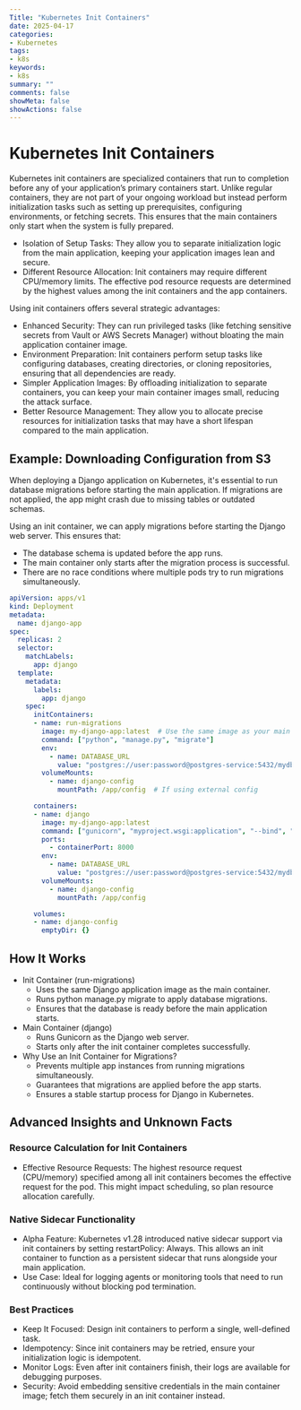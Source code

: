 ```yaml
---
Title: "Kubernetes Init Containers"
date: 2025-04-17
categories:
- Kubernetes 
tags:
- k8s
keywords:
- k8s
summary: ""
comments: false
showMeta: false
showActions: false
---
```


# Kubernetes Init Containers

Kubernetes init containers are specialized containers that run to completion before any of your application’s primary containers start. Unlike regular containers, they are not part of your ongoing workload but instead perform initialization tasks such as setting up prerequisites, configuring environments, or fetching secrets. This ensures that the main containers only start when the system is fully prepared.

- Isolation of Setup Tasks: They allow you to separate initialization logic from the main application, keeping your application images lean and secure.
- Different Resource Allocation: Init containers may require different CPU/memory limits. The effective pod resource requests are determined by the highest values among the init containers and the app containers.

Using init containers offers several strategic advantages:

- Enhanced Security: They can run privileged tasks (like fetching sensitive secrets from Vault or AWS Secrets Manager) without bloating the main application container image.
- Environment Preparation: Init containers perform setup tasks like configuring databases, creating directories, or cloning repositories, ensuring that all dependencies are ready.
- Simpler Application Images: By offloading initialization to separate containers, you can keep your main container images small, reducing the attack surface.
- Better Resource Management: They allow you to allocate precise resources for initialization tasks that may have a short lifespan compared to the main application.

## Example: Downloading Configuration from S3

When deploying a Django application on Kubernetes, it's essential to run database migrations before starting the main application. If migrations are not applied, the app might crash due to missing tables or outdated schemas.

Using an init container, we can apply migrations before starting the Django web server. This ensures that:

- The database schema is updated before the app runs.
- The main container only starts after the migration process is successful.
- There are no race conditions where multiple pods try to run migrations simultaneously.

```yaml
apiVersion: apps/v1
kind: Deployment
metadata:
  name: django-app
spec:
  replicas: 2
  selector:
    matchLabels:
      app: django
  template:
    metadata:
      labels:
        app: django
    spec:
      initContainers:
      - name: run-migrations
        image: my-django-app:latest  # Use the same image as your main app
        command: ["python", "manage.py", "migrate"]
        env:
          - name: DATABASE_URL
            value: "postgres://user:password@postgres-service:5432/mydb"
        volumeMounts:
          - name: django-config
            mountPath: /app/config  # If using external config

      containers:
      - name: django
        image: my-django-app:latest
        command: ["gunicorn", "myproject.wsgi:application", "--bind", "0.0.0.0:8000"]
        ports:
          - containerPort: 8000
        env:
          - name: DATABASE_URL
            value: "postgres://user:password@postgres-service:5432/mydb"
        volumeMounts:
          - name: django-config
            mountPath: /app/config

      volumes:
      - name: django-config
        emptyDir: {}
```

## How It Works

- Init Container (run-migrations)
  - Uses the same Django application image as the main container.
  - Runs python manage.py migrate to apply database migrations.
  - Ensures that the database is ready before the main application starts.
- Main Container (django)
  - Runs Gunicorn as the Django web server.
  - Starts only after the init container completes successfully.
- Why Use an Init Container for Migrations?
  - Prevents multiple app instances from running migrations simultaneously.
  - Guarantees that migrations are applied before the app starts.
  - Ensures a stable startup process for Django in Kubernetes.

## Advanced Insights and Unknown Facts

### Resource Calculation for Init Containers

- Effective Resource Requests: The highest resource request (CPU/memory) specified among all init containers becomes the effective request for the pod. This might impact scheduling, so plan resource allocation carefully.

### Native Sidecar Functionality

- Alpha Feature: Kubernetes v1.28 introduced native sidecar support via init containers by setting restartPolicy: Always. This allows an init container to function as a persistent sidecar that runs alongside your main application.
- Use Case: Ideal for logging agents or monitoring tools that need to run continuously without blocking pod termination.

### Best Practices

- Keep It Focused: Design init containers to perform a single, well-defined task.
- Idempotency: Since init containers may be retried, ensure your initialization logic is idempotent.
- Monitor Logs: Even after init containers finish, their logs are available for debugging purposes.
- Security: Avoid embedding sensitive credentials in the main container image; fetch them securely in an init container instead.

